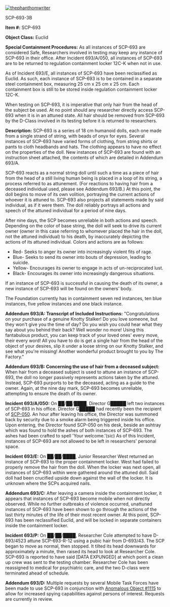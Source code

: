 [![thephanthomwriter](http://scp-wiki.wdfiles.com/local--resized-images/scp-693/thephanthomwriter/medium.jpg)](http://scp-wiki.wdfiles.com/local--files/scp-693/thephanthomwriter)

SCP-693-3B

**Item #:** SCP-693

**Object Class:** Euclid

**Special Containment Procedures:** As all instances of SCP-693 are considered Safe, Researchers involved in testing may keep any instance of SCP-693 in their office. After Incident 693/A/050, all instances of SCP-693 are to be returned to regulation containment locker 12C-K when not in use.

As of Incident 693/E, all instances of SCP-693 have been reclassified as Euclid. As such, each instance of SCP-693 is to be contained in a separate steel containment box, measuring 25 cm x 25 cm x 25 cm. Each containment box is still to be stored inside regulation containment locker 12C-K.

When testing on SCP-693, it is imperative that only hair from the head of the subject be used. At no point should any researcher directly access SCP-693 when it is in an attuned state. All hair should be removed from SCP-693 by the D-Class involved in its testing before it is returned to researchers.

**Description:** SCP-693 is a series of 18 cm humanoid dolls, each one made from a single strand of string, with beads of onyx for eyes. Several instances of SCP-693 have varied forms of clothing, from string shirts or pants to cloth headbands and hats. The clothing appears to have no effect on the properties of the doll. New instances of SCP-693 are found with an instruction sheet attached, the contents of which are detailed in Addendum 693/A.

SCP-693 reacts as a normal string doll until such a time as a piece of hair from the head of a still living human being is placed in a loop of its string, a process referred to as attunement. (For reactions to having hair from a deceased individual used, please see Addendum 693/B.) At this point, the doll begins to move of its own volition, portraying the current actions of whoever it is attuned to. SCP-693 also projects all statements made by said individual, as if it were them. The doll reliably portrays all actions and speech of the attuned individual for a period of nine days.

After nine days, the SCP becomes unreliable in both actions and speech. Depending on the color of base string, the doll will seek to drive its current owner (owner in this case referring to whomever placed the hair in the doll, not the attuned individual) to his death, by inaccurately depicting the actions of its attuned individual. Colors and actions are as follows:

*   Red- Seeks to anger its owner into increasingly violent fits of rage.
*   Blue- Seeks to send its owner into bouts of depression, leading to suicide.
*   Yellow- Encourages its owner to engage in acts of un-reciprocated lust.
*   Black- Encourages its owner into increasingly dangerous situations.

If an instance of SCP-693 is successful in causing the death of its owner, a new instance of SCP-693 will be found on the owners' body.

The Foundation currently has in containment seven red instances, ten blue instances, five yellow instances and one black instance.

**Addendum 693/A: Transcript of Included Instructions:** "Congratulations on your purchase of a genuine Knotty Stalker! Do you love someone, but they won't give you the time of day? Do you wish you could hear what they say about you behind their back? Well wonder no more! Using this fantabulous product, you can keep track of your loved ones' every move, their every word! All you have to do is get a single hair from the head of the object of your desires, slip it under a loose string on our Knotty Stalker, and see what you're missing! Another wonderful product brought to you by The Factory."

**Addendum 693/B: Concerning the use of hair from a deceased subject:** When hair from a deceased subject is used to attune an instance of SCP-693, the doll no longer passively represents actions taken by the attuned. Instead, SCP-693 purports to be the deceased, acting as a guide to the owner. Again, at the nine day mark, SCP-693 becomes unreliable, attempting to ensure the death of its owner.

**Incident 693/A/050:** On ██/██/████, Director G█████ left two instances of SCP-693 in his office. Director G█████ had recently been the recipient of [SCP-050](/scp-050). An hour after leaving his office, the Director was summoned back by security due to a smoke alarm being triggered inside his office. Upon entering, the Director found SCP-050 on his desk, beside an ashtray which was found to hold the ashes of both instances of SCP-693. The ashes had been crafted to spell 'Your welcome.'(sic) As of this Incident, instances of SCP-693 are not allowed to be left in researchers' personal space.

**Incident 693/E:** On ██/██/████, Junior Researcher West returned an instance of SCP-693 to the proper containment locker. West had failed to properly remove the hair from the doll. When the locker was next open, all instances of SCP-693 within were gathered around the attuned doll. Said doll had been crucified upside down against the wall of the locker. It is unknown where the SCPs acquired nails.

**Addendum 693/C:** After leaving a camera inside the containment locker, it appears that instances of SCP-693 become mobile when not directly observed. While no further outbreaks of violence occurred, unattuned instances of SCP-693 have been shown to go through the actions of the last thirty minutes of the life of their most recent owner. At this point, SCP-693 has been reclassified Euclid, and will be locked in separate containers inside the containment locker.

**Incident 693/P:** On ██/██/████, Researcher Cole attempted to have D-693/4523 attune SCP-693-R-12 using a pubic hair from D-693/43. The SCP began to move as normal, then stopped. It tilted its head downwards for approximately a minute, then raised its head to look at Researcher Cole. SCP-693 is reported to have said \[DATA EXPUNGED\] at which point a clean up crew was sent to the testing chamber. Researcher Cole has been reassigned to medical for psychiatric care, and the two D-class were terminated ahead of schedule.

**Addendum 693/D:** Multiple requests by several Mobile Task Forces have been made to use SCP-693 in conjunction with [Anomalous Object #1115](http://www.scp-wiki.net/paper-pusher) to allow for increased spying capabilities against persons of interest. Requests are currently in review.